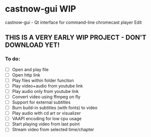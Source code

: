 # castnow-gui WIP
castnow-gui - Qt interface for command-line chromecast player Edit

## THIS IS A VERY EARLY WIP PROJECT - DON'T DOWNLOAD YET!

### To do:
- [ ] Open and play file
- [ ] Open http link
- [ ] Play files within folder function
- [ ] Play video+audio from youtube link
- [ ] Play audio only from youtube link
- [ ] Convert video using ffmpeg on fly
- [ ] Support for external subtitles
- [ ] Burn build-in subtitles (with fonts) to video
- [ ] Play audio with cd art or visualizer
- [ ] VAAPI encoding for low cpu usage
- [ ] Start playing video from last point
- [ ] Stream video from selected time/chapter
